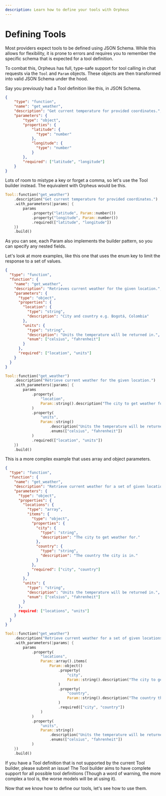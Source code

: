 ```yaml
---
description: Learn how to define your tools with Orpheus
---
```


# Defining Tools

Most providers expect tools to be defined using JSON Schema. While this allows for flexibility, it is prone to errors and requires you to remember the specific schema that is expected for a tool definition.

To combat this, Orpheus has full, type-safe support for tool calling in chat requests via the `Tool` and `Param` objects. These objects are then transformed into valid JSON Schema under the hood.

Say you previously had a Tool definition like this, in JSON Schema.

```json
{
    "type": "function",
    "name": "get_weather",
    "description": "Get current temperature for provided coordinates.",
    "parameters": {
        "type": "object",
        "properties": {
            "latitude": {
              "type": "number"
            },
            "longitude": {
              "type": "number"
            }
        },
        "required": ["latitude", "longitude"]
    }
}
```

Lots of room to mistype a key or forget a comma, so let's use the Tool builder instead. The equivalent with Orpheus would be this.

```rust
Tool::function("get_weather")
    .description("Get current temperature for provided coordinates.")
    .with_parameters(|params| {
        params
            .property("latitude", Param::number())
            .property("longitude", Param::number())
            .required(["latitude", "longitude"])
    })
    .build()
```

As you can see, each Param also implements the builder pattern, so you can specify any nested fields.

Let's look at more examples, like this one that uses the enum key to limit the response to a set of values.

```json
{
  "type": "function",
  "function": {
    "name": "get_weather",
    "description": "Retrieves current weather for the given location.",
    "parameters": {
      "type": "object",
      "properties": {
        "location": {
          "type": "string",
          "description": "City and country e.g. Bogotá, Colombia"
        },
        "units": {
          "type": "string",
          "description": "Units the temperature will be returned in.",
          "enum": ["celsius", "fahrenheit"]
        }
      },
      "required": ["location", "units"]
    }
  }
}
```

```rust
Tool::function("get_weather")
    .description("Retrieve current weather for the given location.")
    .with_parameters(|params| {
        params
            .property(
                "location",
                Param::string().description("The city to get weather for.")
            )
            .property(
                "units",
                Param::string()
                    .description("Units the temperature will be returned in.")
                    .enums(["celsius", "fahrenheit"])
            )
            .required(["location", "units"])
    })
    .build()
```

This is a more complex example that uses array and object parameters.

```json
{
  "type": "function",
  "function": {
    "name": "get_weather",
    "description": "Retrieve current weather for a set of given locations.",
    "parameters": {
      "type": "object",
      "properties": {
        "locations": {
          "type": "array",
          "items": {
            "type": "object",
            "properties": {
              "city": {
                "type": "string",
                "description": "The city to get weather for."
              },
              "country": {
                "type": "string",
                "description": "The country the city is in."
              }
            },
            "required": ["city", "country"]
          }
        },
        "units": {
          "type": "string",
          "description": "Units the temperature will be returned in.",
          "enum": ["celsius", "fahrenheit"]
        }
      },
      required: ["locations", "units"]
    }
  }
}
```

```rust
Tool::function("get_weather")
    .description("Retrieve current weather for a set of given locations.")
    .with_parameters(|params| {
        params
            .property(
                "locations",
                Param::array().items(
                    Param::object()
                        .property(
                            "city",
                            Param::string().description("The city to get weather for.")
                        )
                        .property(
                            "country",
                            Param::string().description("The country the city is in.")
                        )
                        .required(["city", "country"])
                )
            )
            .property(
                "units",
                Param::string()
                    .description("Units the temperature will be returned in.")
                    .enums(["celsius", "fahrenheit"])
            )
    })
    .build()
```

If you have a Tool definition that is not supported by the current Tool builder, please submit an issue! The Tool builder aims to have complete support for all possible tool definitions (Though a word of warning, the more complex a tool is, the worse models will be at using it).

Now that we know how to define our tools, let's see how to use them.

